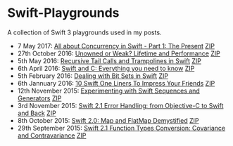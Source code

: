 # Swift-Playgrounds

A collection of Swift 3 playgrounds used in my posts.


* 7 May 2017: [All about Concurrency in Swift - Part 1: The Present](https://www.uraimo.com/2017/05/07/all-about-concurrency-in-swift-1-the-present/) [ZIP](https://github.com/uraimo/Swift-Playgrounds/raw/master/archives/2017-05-07-ConcurrencyInSwift.playground.zip)
* 27th October 2016: [Unowned or Weak? Lifetime and Performance](https://www.uraimo.com/2016/10/27/unowned-or-weak-lifetime-and-performance/) [ZIP](https://github.com/uraimo/Swift-Playgrounds/raw/master/archives/2016-10-27-UnownedWeakPlayground.playground.zip)
* 5th May 2016: [Recursive Tail Calls and Trampolines in Swift](https://www.uraimo.com/2016/05/05/recursive-tail-calls-and-trampolines-in-swift/) [ZIP](https://github.com/uraimo/Swift-Playgrounds/raw/master/archives/2016-05-05-recursive-trampoline.zip)
* 6th April 2016: [Swift and C: Everything you need to know](https://www.uraimo.com/2016/04/07/swift-and-c-everything-you-need-to-know) [ZIP](https://github.com/uraimo/Swift-Playgrounds/raw/master/archives/2016-04-07-Swift-And-C.zip)
* 5th February 2016: [Dealing with Bit Sets in Swift](https://www.uraimo.com/2016/02/05/Dealing-With-Bit-Sets-In-Swift) [ZIP](https://github.com/uraimo/Swift-Playgrounds/raw/master/archives/2016-02-5-Bitwise-Playground.playground.zip)
* 6th Jannuary 2016: [10 Swift One Liners To Impress Your Friends](http://www.uraimo.com/2016/01/06/10-Swift-One-Liners-To-Impress-Your-Friends/) [ZIP](https://github.com/uraimo/Swift-Playgrounds/raw/master/archives/2016-01-6-Swift-One-Liners-Playground.playground.zip)
* 12th November 2015: [Experimenting with Swift Sequences and Generators](http://www.uraimo.com/2015/11/12/experimenting-with-swift-2-sequencetype-generatortype/) [ZIP](https://github.com/uraimo/Swift-Playgrounds/raw/master/archives/2015-11-12-SequenceTypeGeneratorTypePlayground.playground.zip)
* 3rd November 2015: [Swift 2.1 Error Handling: from Objective-C to Swift and Back](http://www.uraimo.com/2015/11/03/error-handling-from-objective-c-to-swift-2-and-back/) [ZIP](https://github.com/uraimo/Swift-Playgrounds/raw/master/archives/2015-11-Swift2ErrorHandling.zip)
* 8th October 2015: [Swift 2.0: Map and FlatMap Demystified](http://www.uraimo.com/2015/10/08/Swift2-map-flatmap-demystified/) [ZIP](https://github.com/uraimo/Swift-Playgrounds/raw/master/archives/2015-10-MapFlatMapPlayground.playground.zip)
* 29th September 2015: [Swift 2.1 Function Types Conversion: Covariance and Contravariance](http://www.uraimo.com/2015/09/29/Swift2.1-Function-Types-Conversion-Covariance-Contravariance/) [ZIP](https://github.com/uraimo/Swift-Playgrounds/raw/master/archives/2015-09-VariancePlayground.playground.zip)
